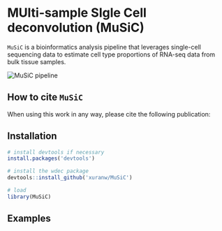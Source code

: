 # MUlti-sample SIgle Cell deconvolution (MuSiC)

`MuSiC` is a bioinformatics analysis pipeline that leverages single-cell sequencing data to estimate cell type proportions of RNA-seq data from bulk tissue samples.

![MuSiC pipeline](vignettes/image/pipeline.png)
## How to cite `MuSiC`
When using this work in any way, please cite the following publication:


## Installation
```R
# install devtools if necessary
install.packages('devtools')

# install the wdec package
devtools::install_github('xuranw/MuSiC')

# load
library(MuSiC)
```
## Examples
